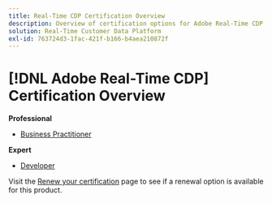 ```yaml
---
title: Real-Time CDP Certification Overview
description: Overview of certification options for Adobe Real-Time CDP
solution: Real-Time Customer Data Platform
exl-id: 763724d3-1fac-421f-b166-b4aea210872f
---
```

# [!DNL Adobe Real-Time CDP] Certification Overview

**Professional**

* [Business Practitioner](/help/certifications/rtcdp/rtcdp-p-business.md) <!--AD0-E602-->

**Expert**

* [Developer](/help/certifications/rtcdp/rtcdp-e-developer.md) <!--AD0-E605-->

Visit the [Renew your certification](/help/certifications/renew.md) page to see if a renewal option is available for this product.
